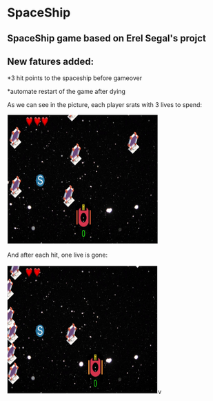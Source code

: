 # SpaceShip
<h2>SpaceShip game based on Erel Segal's projct</h2>

New fatures added:
--------

*3 hit points to the spaceship before gameover

*automate restart of the game after dying

As we can see in the picture, each player srats with 3 lives to spend:

<img src="begin.JPG" width="350" height="300">

And after each hit, one live is gone:

<img src="strike1.JPG" width="350" height="300">v
